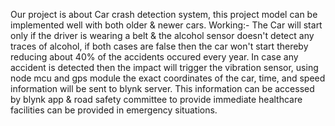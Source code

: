 Our project is about Car crash detection system, this project model can be implemented well with both older & newer cars.
Working:-
The Car will start only if the driver is wearing a belt & the alcohol sensor doesn't detect any traces of alcohol, if both cases are false then the car won't start thereby reducing about 40% of the accidents occured every year.
In case any accident is detected then the impact will trigger the vibration sensor, using node mcu and gps module the exact coordinates of the car, time, and speed information will be sent to blynk server. 
This information can be accessed by blynk app & road safety committee to provide immediate healthcare facilities can be provided in emergency situations.

